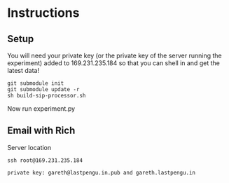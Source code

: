 # Instructions

## Setup 
You will need your private key (or the private key of the server running the experiment) added to 169.231.235.184 so that you can shell in and get the latest data!
```
git submodule init
git submodule update -r 
sh build-sip-processor.sh 
```
Now run experiment.py

## Email with Rich

Server location
```
ssh root@169.231.235.184

private key: gareth@lastpengu.in.pub and gareth.lastpengu.in
```
